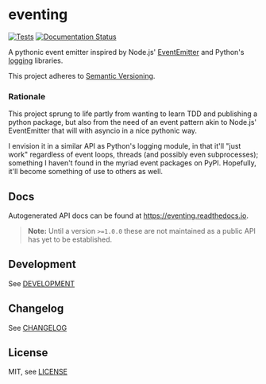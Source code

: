 # eventing
[![Tests][test-badge]][test-uri]
[![Documentation Status][rtd-badge]][rtd-uri]

[test-badge]: https://github.com/tim-timman/eventing/actions/workflows/tests.yaml/badge.svg?branch=master&event=push
[test-uri]: https://github.com/tim-timman/eventing/actions/workflows/tests.yaml
[rtd-badge]: https://readthedocs.org/projects/eventing/badge/?version=latest
[rtd-uri]: https://eventing.readthedocs.io/en/latest/?badge=latest

A pythonic event emitter inspired by Node.js' [EventEmitter][njs-ee]
and Python's [logging][pylogging] libraries.

[njs-ee]: https://nodejs.org/api/events.html#class-eventemitter
[pylogging]: https://docs.python.org/3/library/logging.html

This project adheres to [Semantic Versioning][semver].

[semver]: https://semver.org/spec/v2.0.0.html

### Rationale
This project sprung to life partly from wanting to learn TDD and publishing a
python package, but also from the need of an event pattern akin to Node.js'
EventEmitter that will with asyncio in a nice pythonic way.

I envision it in a similar API as Python's logging module, in that it'll
"just work" regardless of event loops, threads (and possibly even subprocesses);
something I haven't found in the myriad event packages on PyPI. Hopefully, it'll
become something of use to others as well.

## Docs
Autogenerated API docs can be found at <https://eventing.readthedocs.io>.

> **Note:** Until a version `>=1.0.0` these are not maintained as a public API
> has yet to be established.

## Development

See [DEVELOPMENT](DEVELOPMENT.md)

## Changelog

See [CHANGELOG](CHANGELOG.md)

## License

MIT, see [LICENSE](LICENSE)
